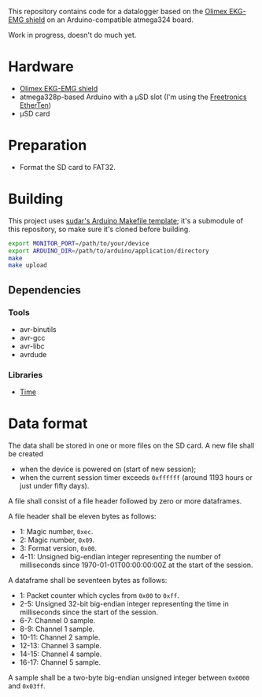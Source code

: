This repository contains code for a datalogger based on the [Olimex
EKG-EMG shield](https://www.olimex.com/Products/Duino/Shields/SHIELD-EKG-EMG/)
on an Arduino-compatible atmega324 board.

Work in progress, doesn't do much yet.

# Hardware

 - [Olimex EKG-EMG shield](https://www.olimex.com/Products/Duino/Shields/SHIELD-EKG-EMG/)
 - atmega328p-based Arduino with a μSD slot (I'm using the [Freetronics
   EtherTen](http://www.freetronics.com.au/products/etherten))
 - μSD card

# Preparation

 - Format the SD card to FAT32.

# Building

This project uses [sudar's Arduino Makefile
template](https://github.com/sudar/Arduino-Makefile); it's a submodule
of this repository, so make sure it's cloned before building.

```sh
export MONITOR_PORT=/path/to/your/device
export ARDUINO_DIR=/path/to/arduino/application/directory
make
make upload
```

## Dependencies

### Tools

 - avr-binutils
 - avr-gcc
 - avr-libc
 - avrdude

### Libraries

 - [Time](https://github.com/PaulStoffregen/Time)

# Data format

The data shall be stored in one or more files on the SD card. A new
file shall be created
 - when the device is powered on (start of new session);
 - when the current session timer exceeds `0xffffff` (around 1193 hours
   or just under fifty days).

A file shall consist of a file header followed by zero or more
dataframes.

A file header shall be eleven bytes as follows:

 - 1:     Magic number, `0xec`.
 - 2:     Magic number, `0x09`.
 - 3:     Format version, `0x00`.
 - 4-11:  Unsigned big-endian integer representing the number of
          milliseconds since 1970-01-01T00:00:00:00Z at the start of the
          session.

A dataframe shall be seventeen bytes as follows:

 - 1:     Packet counter which cycles from `0x00` to `0xff`.
 - 2-5:   Unsigned 32-bit big-endian integer representing the time in
          milliseconds since the start of the session.
 - 6-7:   Channel 0 sample.
 - 8-9:   Channel 1 sample.
 - 10-11: Channel 2 sample.
 - 12-13: Channel 3 sample.
 - 14-15: Channel 4 sample.
 - 16-17: Channel 5 sample.

A sample shall be a two-byte big-endian unsigned integer between `0x0000`
and `0x03ff`.
